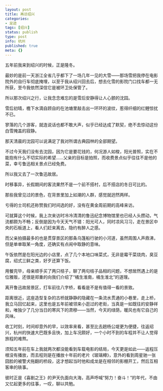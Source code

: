 ```yaml
---
layout: post
title: 再访绍兴
categories:
- 足迹
tags: [绍兴]
status: publish
type: post
info: 杭州
published: true
meta: {}
---
```


五年前我来到绍兴的时候，正是隆冬。

最妙的是前一天浙江全省几乎都下了一场几年一见的大雪——那场雪把我停在电影院外的自行车彻底掩埋，以至于我从绍兴回去后，想去化雪的影院门口找车都一无所获，至今我依然深信它是被环卫处保管了。

所以那次绍兴之行，让我念念难忘的是雪后安静得让人心颤的沈园。

雪后初晴，檐下水滴自顾自的在池塘里敲击出一环环的波纹，惹得纤细的红鲤惊扰不已。

寥落的几个游客，就连说话也都不敢大声，似乎已经达成了默契，绝不去惊动这份白雪掩盖的寂静。

那天清晨的沈园可以说满足了我对所谓古典园林的全部期望。

不过今天我们没有去沈园，因为它是要花钱的，何况游人如梭，阳光普照，实在不能抱有什么不切实际的希望……父亲的目标是拍照，而收费景点似乎往往不是他的菜，幸亏鲁迅相关景点已经免费。

所以我又去了一次鲁迅故居。

时移事异，长假期间的客流果然不是一个前不搭村，后不搭店的冬日可比的。

那些我曾见过的景色，在背景里加上如潮的人群，感觉就迥然两样。

亏得的士司机还称赞我们时间选的好，没有在黄金周前期的高峰来访。

可就算这个时候，我上次来访时冷冷清清的鲁迅纪念博物馆里也已经人头攒动，气流都颇为不畅；反倒是因为今天天气不错：阳光可人，同时凉风习习，走在景区中央的石板道上，看人们赶来离去，隐约有醉人之感。

而父亲拍摄最多的也是贯穿景区的那条乌篷船行驶的小河道，虽然周围人声鼎沸，但是单单取某一角度，还确实有点闹中取静的意味。

午饭依然是在阳光边的小店里，点了几个本地口味菜式，无非是霉干菜烧肉，臭豆腐，绍式三鲜之类，好歹还算下饭。

用餐完毕，母亲顺手买了两只桔子，聊了两句桔子品相的问题，不想居然遇上的是位雅贩，还很是郑重的向我们介绍了“橘生淮南，橘生淮北”的道理。

离开鲁迅故居景区，打车前往八字桥，看看是不是有值得一看的景致。

距离很近，这座造型复杂的古桥就静静的隐藏在一条流水贯通的小巷里，走上桥，我立马回忆起来，这里也是五年前被领来小逛过的老街，当真是一如既往的安静祥和，唯独少了几分当日的寒风下的肃穆——当然，今天的绿荫，暖风也有它自己的风味。

收工时刻，时间却意外的早，以效率来看，甚至比去趟杨公堤更为便捷，往返绍兴，杭州的快速大巴既多且快，加上车况颇好，一个小时不到的车程并不让人觉得旅程的难熬。

须知五年前在车上我就两次都没能看到车载电影的结局，今天更是如此——返程压根没有播放，而去程则是在播放十年前的老片《玻璃樽》，意外的看到周星驰一张囧脸的被警犬拖翻的桥段，这才想起当时他和成龙是在相邻的影棚开工，然后互相客串的轶事。

彼时正是《喜剧之王》的尹天仇面向大海，高声呼喊“努力！奋斗！”的年代，不由又忆起更多的往事，一叹，聊以共勉。

